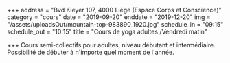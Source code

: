 +++
address = "Bvd Kleyer 107, 4000 Liège (Espace Corps et Conscience)"
category = "cours"
date = "2019-09-20"
enddate = "2019-12-20"
img = "/assets/uploadsOut/mountain-top-983890_1920.jpg"
schedule_in = "09:15"
schedule_out = "10:15"
title = "Cours de yoga adultes /Vendredi matin"

+++
Cours semi-collectifs pour adultes, niveau débutant et intermédiaire. Possibilité de débuter à n'importe quel moment de l'année.